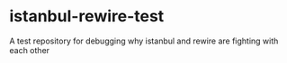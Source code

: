 # istanbul-rewire-test
A test repository for debugging why istanbul and rewire are fighting with each other
